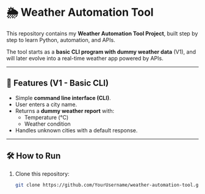 
# 🌦️ Weather Automation Tool

This repository contains my **Weather Automation Tool Project**, built step by step to learn Python, automation, and APIs.  

The tool starts as a **basic CLI program with dummy weather data** (V1), and will later evolve into a real-time weather app powered by APIs.

---

## 🚀 Features (V1 - Basic CLI)
- Simple **command line interface (CLI)**.
- User enters a city name.
- Returns a **dummy weather report** with:
  - Temperature (°C)
  - Weather condition
- Handles unknown cities with a default response.

---

## 🛠️ How to Run
1. Clone this repository:
   ```bash
   git clone https://github.com/YourUsername/weather-automation-tool.git
